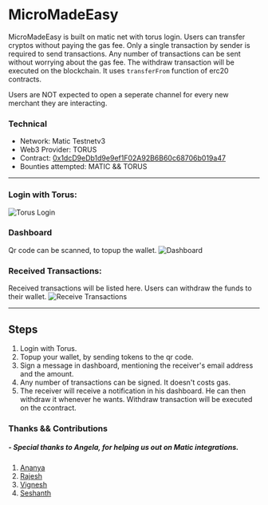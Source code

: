 # MicroMadeEasy

MicroMadeEasy is built on matic net with torus login. Users can transfer cryptos without paying the gas fee. Only a
single transaction by sender is required to send transactions. Any number of transactions can be sent without worrying about the gas fee.
The withdraw transaction will be executed on the blockchain. It uses `transferFrom` function of erc20 contracts. 

Users are NOT expected to open a seperate channel for every new merchant they are interacting.


### Technical
* Network: Matic Testnetv3
* Web3 Provider: TORUS
* Contract: [0x1dcD9eDb1d9e9ef1F02A92B6B60c68706b019a47](https://testnetv3-explorer.matic.network/address/0x1dcd9edb1d9e9ef1f02a92b6b60c68706b019a47/transactions)
* Bounties attempted: MATIC && TORUS
----
### Login with Torus:
![Torus Login](https://drive.google.com/uc?export=view&id=1x6tnLwiRXpKAcGxMDmKGmpBqUcrEiQtD)


### Dashboard
Qr code can be scanned, to topup the wallet.
![Dashboard](https://drive.google.com/uc?export=view&id=1mqYblgeZa9umR6ykE-0tiIQEmUPvrPnW)


### Received Transactions:
Received transactions will be listed here. Users can withdraw the funds to their wallet.
![Receive Transactions](https://drive.google.com/uc?export=view&id=1pu6KdFS8lrnYvP7G66AYOf3kJhjr8gsE)

----
## Steps
1. Login with Torus.
2. Topup your wallet, by sending tokens to the qr code.
3. Sign a message in dashboard, mentioning the receiver's email address and the amount.
4. Any number of transactions can be signed. It doesn't costs gas.
4. The receiver will receive a notification in his dashboard. He can then withdraw it whenever he wants.
Withdraw transaction will be executed on the ccontract.

### Thanks && Contributions
#####  - Special thanks to Angela, for helping us out on Matic integrations.
1. [Ananya](https://github.com/AnanyaSharmaPy)
2. [Rajesh](https://github.com/rajeshkumarrobert)
3. [Vignesh](https://github.com/Vignesh-PS)
4. [Seshanth](https://github.com/seshanthS)
